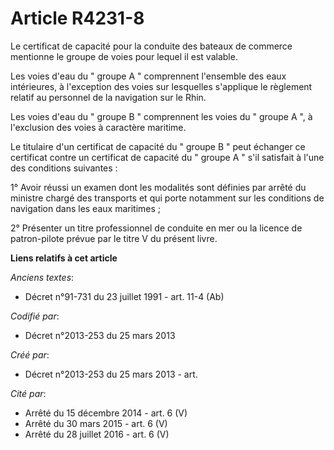# Article R4231-8

Le certificat de capacité pour la conduite des bateaux de commerce mentionne le groupe de voies pour lequel il est valable. 

Les voies d'eau du " groupe A " comprennent l'ensemble des eaux intérieures, à l'exception des voies sur lesquelles
s'applique le règlement relatif au personnel de la navigation sur le Rhin. 

Les voies d'eau du " groupe B " comprennent les voies du " groupe A ", à l'exclusion des voies à caractère maritime. 

Le titulaire d'un certificat de capacité du " groupe B " peut échanger ce certificat contre un certificat de capacité du "
groupe A " s'il satisfait à l'une des conditions suivantes : 

1° Avoir réussi un examen dont les modalités sont définies par arrêté du ministre chargé des transports et qui porte
notamment sur les conditions de navigation dans les eaux maritimes ; 

2° Présenter un titre professionnel de conduite en mer ou la licence de patron-pilote prévue par le titre V du présent livre.

**Liens relatifs à cet article**

_Anciens textes_:

  - Décret n°91-731 du 23 juillet 1991 - art. 11-4 (Ab)

_Codifié par_:

  - Décret n°2013-253 du 25 mars 2013

_Créé par_:

  - Décret n°2013-253 du 25 mars 2013 - art.

_Cité par_:

  - Arrêté du 15 décembre 2014 - art. 6 (V)
  - Arrêté du 30 mars 2015 - art. 6 (V)
  - Arrêté du 28 juillet 2016 - art. 6 (V)
